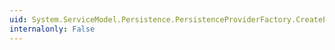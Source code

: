 ```yaml
---
uid: System.ServiceModel.Persistence.PersistenceProviderFactory.CreateProvider(System.Guid)
internalonly: False
---
```

